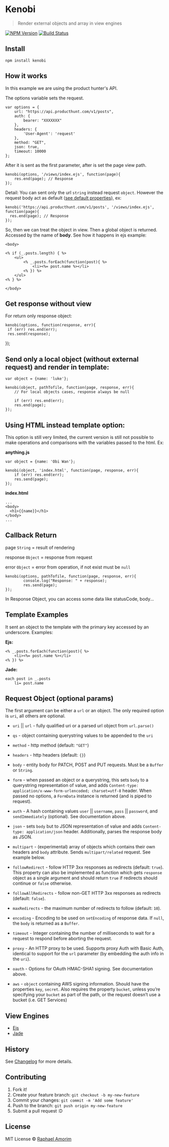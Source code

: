 # Kenobi

> Render external objects and array in view engines

[![NPM Version](https://img.shields.io/npm/v/express.svg?style=flat)](https://www.npmjs.org/package/kenobi)
[![Build Status](https://api.travis-ci.org/raphamorim/kenobi.svg)](https://travis-ci.org/raphamorim/kenobi)

## Install

	npm install kenobi

## How it works

In this example we are using the product hunter's API.

The options variable sets the request.

	var options = {
    	url: "https://api.producthunt.com/v1/posts",
    	auth: {
      		bearer: "XXXXXXX"
    	},
    	headers: {
        	'User-Agent': 'request'
    	},
 		method: "GET",
    	json: true,
    	timeout: 10000
  	};

After it is sent as the first parameter, after is set the page view path.

  	kenobi(options, '/views/index.ejs', function(page){
  		res.end(page); // Response
  	});

Detail: You can sent only the url `string` instead request `object`. However
the request body act as default ([see default properties](#request-params)), ex:

    kenobi('https://api.producthunt.com/v1/posts', '/views/index.ejs', function(page){
      res.end(page); // Response
    });

So, then we can treat the object in view. Then a global object is returned. Accessed by the name of **body**. See how it happens in ejs example:

	<body>

	<% if (_.posts.length) { %>
		<ul>
			<% _.posts.forEach(function(post){ %>
				<li><%= post.name %></li>
			<% }) %>
		</ul>
	<% } %>

	</body>


## Get response without view

For return only response object:

	kenobi(options, function(response, err){
  	 if (err) res.end(err);
     res.send(response);
  });


## Send only a local object (without external request) and render in template:

    var object = {name: 'luke'};

    kenobi(object, pathTofile, function(page, response, err){
        // For local objects cases, response always be null

        if (err) res.end(err);
        res.end(page);
    });


## Using HTML instead template option:

This option is still very limited, the current version is still not possible to make operations and comparisons with the variables passed to the html. Ex:

**anything.js**

    var object = {name: 'Obi Wan'};

    kenobi(object, 'index.html', function(page, response, err){
        if (err) res.end(err);
        res.send(page);
    });

**index.html**

    ...
    <body>
      <h1>{{name}}</h1>
    </body>
    ...


## Callback Return

page `String` = result of rendering

response `Object` = response from request

error `Object` = error from operation, if not exist must be `null`

  	kenobi(options, pathTofile, function(page, response, err){
      		console.log("Response: " + response);
      		res.send(page);
  	});

In Response Object, you can access some data like statusCode, body...


## Template Examples

It sent an object to the template with the primary key accessed by an underscore. Examples:

**Ejs:**

	<% _.posts.forEach(function(post){ %>
		<li><%= post.name %></li>
	<% }) %>

**Jade:**

	each post in _.posts
    	li= post.name


## Request Object (optional params)

The first argument can be either a `url` or an object. The only required option is `uri`, all others are optional.

- `uri` || `url` - fully qualified uri or a parsed url object from `url.parse()`

- `qs` - object containing querystring values to be appended to the `uri`

- `method` - http method (default: `"GET"`)

- `headers` - http headers (default: `{}`)

- `body` - entity body for PATCH, POST and PUT requests. Must be a `Buffer` or `String`.

- `form` - when passed an object or a querystring, this sets `body` to a querystring representation of value, and adds `Content-type: application/x-www-form-urlencoded; charset=utf-8` header. When passed no options, a `FormData` instance is returned (and is piped to request).

- `auth` - A hash containing values `user` || `username`, `pass` || `password`, and `sendImmediately` (optional).  See documentation above.

- `json` - sets `body` but to JSON representation of value and adds `Content-type: application/json` header.  Additionally, parses the response body as JSON.

- `multipart` - (experimental) array of objects which contains their own headers and `body` attribute. Sends `multipart/related` request. See example below.

- `followRedirect` - follow HTTP 3xx responses as redirects (default: `true`). This property can also be implemented as function which gets `response` object as a single argument and should return `true` if redirects should continue or `false` otherwise.

- `followAllRedirects` - follow non-GET HTTP 3xx responses as redirects (default: `false`).

- `maxRedirects` - the maximum number of redirects to follow (default: `10`).

- `encoding` - Encoding to be used on `setEncoding` of response data. If `null`, the `body` is returned as a `Buffer`.

- `timeout` - Integer containing the number of milliseconds to wait for a request to respond before aborting the request.

- `proxy` - An HTTP proxy to be used. Supports proxy Auth with Basic Auth, identical to support for the `url` parameter (by embedding the auth info in the `uri`).

- `oauth` - Options for OAuth HMAC-SHA1 signing. See documentation above.

- `aws` - `object` containing AWS signing information. Should have the properties `key`, `secret`. Also requires the property `bucket`, unless you’re specifying your `bucket` as part of the path, or the request doesn’t use a bucket (i.e. GET Services)


## View Engines

- [Ejs](https://github.com/visionmedia/ejs)
- [Jade](https://github.com/visionmedia/jade)

## History

See [Changelog](docs/changelog.md) for more details.

## Contributing

1. Fork it!
2. Create your feature branch: `git checkout -b my-new-feature`
3. Commit your changes: `git commit -m 'Add some feature'`
4. Push to the branch: `git push origin my-new-feature`
5. Submit a pull request :D

## License

MIT License © [Raphael Amorim](https://github.com/raphamorim)
